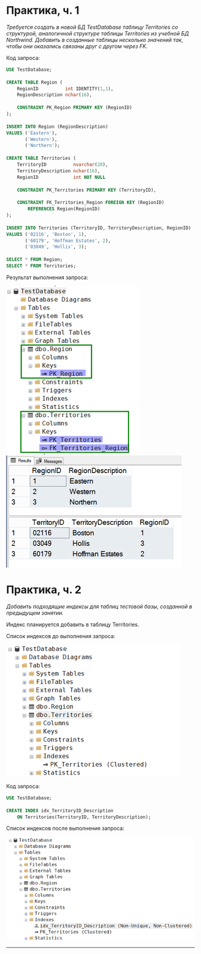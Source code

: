 # Практика, ч. 1

*Требуется создать в новой БД TestDatabase таблицу Territories со структурой, аналогичной структуре таблицы Territories из учебной БД Northwind. Добавить в созданные таблицы несколько значений так, чтобы они оказались связаны друг с другом через FK.*

Код запроса:
```sql
USE TestDatabase;

CREATE TABLE Region (
    RegionID          int IDENTITY(1,1),
    RegionDescription nchar(16),
    
	CONSTRAINT PK_Region PRIMARY KEY (RegionID)
);

INSERT INTO Region (RegionDescription)
VALUES ('Eastern'),
       ('Western'),
       ('Northern');

CREATE TABLE Territories (
    TerritoryID          nvarchar(20),
    TerritoryDescription nchar(16),
    RegionID             int NOT NULL

    CONSTRAINT PK_Territories PRIMARY KEY (TerritoryID),
    
	CONSTRAINT FK_Territories_Region FOREIGN KEY (RegionID)
	    REFERENCES Region(RegionID)
);

INSERT INTO Territories (TerritoryID, TerritoryDescription, RegionID)
VALUES ('02116', 'Boston', 1),
       ('60179', 'Hoffman Estates', 2),
       ('03049', 'Hollis', 3);

SELECT * FROM Region;
SELECT * FROM Territories;
```

Результат выполнения запроса:

<img src="sql_skillsmart_Test Database_sol_result1.png" />

<img src="sql_skillsmart_Test Database_sol_result2.png" />

# Практика, ч. 2

*Добавить подходящие индексы для таблиц тестовой базы, созданной в предыдущем занятии.*

Индекс планируется добавить в таблицу Territories.

Список индексов до выполнения запроса:

<img src="sql_skillsmart_les13_prac_pt2_1.png" />

Код запроса:
```sql
USE TestDatabase;

CREATE INDEX idx_TerritoryID_Description
    ON Territories(TerritoryID, TerritoryDescription);
```

Список индексов после выполнения запроса:

<img src="sql_skillsmart_les13_prac_pt2_2.png" />

---
